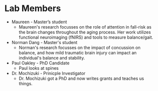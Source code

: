 # Lab Members

- Maureen - Master’s student
    - Maureen's research focusses on the role of attention in fall-risk as the brain changes throughout the aging process. Her work utilizes functional neuroimaging (fNIRS) and tools to measure balance/gait.
- Norman Dang - Master's student 
    - Norman's research focusses on the impact of concussion on balance, and how mild traumatic brain injury can impact an individual's balance and stability. 
- Paul Oakley - PhD Candidate 
    - Paul looks at spines 
- Dr. Mochizuki - Prinicple Investigator 
    - Dr. Mochizuki got a PhD and now writes grants and teaches us things. 